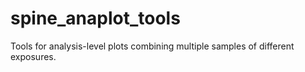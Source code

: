 # spine_anaplot_tools
Tools for analysis-level plots combining multiple samples of different exposures.
